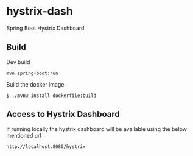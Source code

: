 # hystrix-dash
Spring Boot Hystrix Dashboard

## Build


Dev build

```
mvn spring-boot:run
```

Build the docker image

```
$ ./mvnw install dockerfile:build
```

## Access to Hystrix Dashboard

If running locally the hystrix dashboard will be available using the below mentioned url

```
http://localhost:8080/hystrix
```